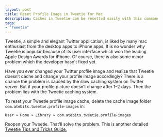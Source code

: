 ```yaml
---
layout: post
title: Reset Profile Image in Tweetie for Mac
description: Caches in Tweetie can be resetted easily with this command line.
tags:
- "Tweetie"
---
```

Tweetie, a simple and elegant Twitter application, is liked by many mac enthusiast from the desktop apps to iPhone apps. It is no wonder why Tweetie is popular because of its user interface which won the leading Apple Design Awards for iPhone. Of course, there is also some minor problem which the developer hasn’t fixed yet.

<!--more-->

Have you ever changed your Twitter profile image and realize that Tweetie doesn’t cache and change your profile image accordingly? There is a chance the problem is caused by the slow caching system on Twitter server. But if your profile picture doesn’t change after 1–2 days. Then the problem lies with the Tweetie caching system.

To reset your Tweetie profile image cache, delete the cache image folder `com.atebits.tweetie.profile-images` in:

	User » Home » Library » com.atebits.tweetie.profile-images

Reopen your Tweetie. That’ll solve the problem. This is another detailed [Tweetie Tips and Tricks Guide.][1]

[1]:	http://www.manu-j.com/blog/tweetie-tips-tricks-guide/250/ "Tweetie for Mac : Tips &amp; Tricks Guide - Manu J"